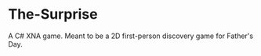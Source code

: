 The-Surprise
============

A C# XNA game. Meant to be a 2D first-person discovery game for Father's Day.
